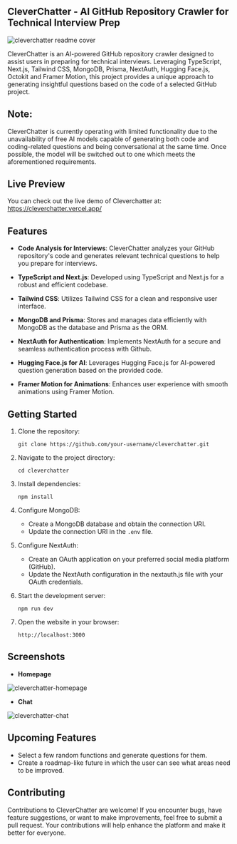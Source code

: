 ## CleverChatter - AI GitHub Repository Crawler for Technical Interview Prep

![cleverchatter readme cover](https://github.com/Vancelott/CleverChatter/assets/129599049/c292d8e4-fdcb-4529-8b47-2632d6f5b4cb)

CleverChatter is an AI-powered GitHub repository crawler designed to assist users in preparing for technical interviews. Leveraging TypeScript, Next.js, Tailwind CSS, MongoDB, Prisma, NextAuth, Hugging Face.js, Octokit and Framer Motion, this project provides a unique approach to generating insightful questions based on the code of a selected GitHub project.

## Note:

CleverChatter is currently operating with limited functionality due to the unavailability of free AI models capable of generating both code and coding-related questions and being conversational at the same time. Once possible, the model will be switched out to one which meets the aforementioned requirements.

## Live Preview

You can check out the live demo of Cleverchatter at: https://cleverchatter.vercel.app/

## Features

- **Code Analysis for Interviews**: CleverChatter analyzes your GitHub repository's code and generates relevant technical questions to help you prepare for interviews.

- **TypeScript and Next.js**: Developed using TypeScript and Next.js for a robust and efficient codebase.

- **Tailwind CSS**: Utilizes Tailwind CSS for a clean and responsive user interface.

- **MongoDB and Prisma**: Stores and manages data efficiently with MongoDB as the database and Prisma as the ORM.

- **NextAuth for Authentication**: Implements NextAuth for a secure and seamless authentication process with Github.

- **Hugging Face.js for AI**: Leverages Hugging Face.js for AI-powered question generation based on the provided code.

- **Framer Motion for Animations**: Enhances user experience with smooth animations using Framer Motion.

## Getting Started

1. Clone the repository:
   ```
   git clone https://github.com/your-username/cleverchatter.git
   ```

2. Navigate to the project directory:
   ```
   cd cleverchatter
   ```

3. Install dependencies:
   ```
   npm install
   ```

4. Configure MongoDB:
   - Create a MongoDB database and obtain the connection URI.
   - Update the connection URI in the `.env` file.

5. Configure NextAuth:

   - Create an OAuth application on your preferred social media platform (GitHub).
   - Update the NextAuth configuration in the nextauth.js file with your OAuth credentials.

6. Start the development server:
   ```
   npm run dev
   ```

7. Open the website in your browser:
   ```
   http://localhost:3000
   ```

## Screenshots

- **Homepage**

![cleverchatter-homepage](https://github.com/Vancelott/CleverChatter/assets/129599049/42bb1e54-ef93-406f-9dd2-bc3074435579)

- **Chat**

![cleverchatter-chat](https://github.com/Vancelott/CleverChatter/assets/129599049/70892055-f93a-493c-951b-caf6aff3c271)

## Upcoming Features

- Select a few random functions and generate questions for them.
- Create a roadmap-like future in which the user can see what areas need to be improved. 

## Contributing

Contributions to CleverChatter are welcome! If you encounter bugs, have feature suggestions, or want to make improvements, feel free to submit a pull request. Your contributions will help enhance the platform and make it better for everyone.
